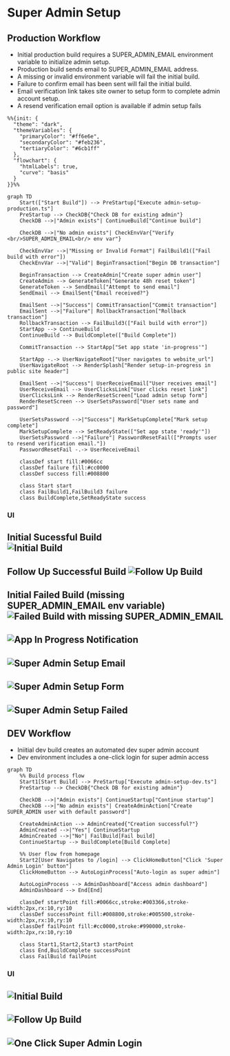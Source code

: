 # Super Admin Setup 
## Production Workflow 
- Initial production build requires a SUPER_ADMIN_EMAIL environment variable to initialize admin setup.  
- Production build sends email to SUPER_ADMIN_EMAIL address.
- A missing or invalid environment variable will fail the initial build.
- Failure to confirm email has been sent will fail the initial build.
- Email verification link takes site owner to setup form to complete admin account setup. 
- A resend verification email option is available if admin setup fails

```mermaid
%%{init: {
  "theme": "dark", 
  "themeVariables": { 
    "primaryColor": "#ff6e6e", 
    "secondaryColor": "#feb236", 
    "tertiaryColor": "#6cb1ff" 
  },
  "flowchart": {
    "htmlLabels": true,
    "curve": "basis"
  }
}}%%

graph TD
    Start(["Start Build"]) --> PreStartup["Execute admin-setup-production.ts"]
    PreStartup --> CheckDB{"Check DB for existing admin"}
    CheckDB -->|"Admin exists"| ContinueBuild["Continue build"]

    CheckDB -->|"No admin exists"| CheckEnvVar{"Verify <br/>SUPER_ADMIN_EMAIL<br/> env var"}
    
    CheckEnvVar -->|"Missing or Invalid Format"| FailBuild1(["Fail build with error"])
    CheckEnvVar -->|"Valid"| BeginTransaction["Begin DB transaction"]
    
    BeginTransaction --> CreateAdmin["Create super admin user"]
    CreateAdmin --> GenerateToken["Generate 48h reset token"]
    GenerateToken --> SendEmail["Attempt to send email"]
    SendEmail --> EmailSent{"Email received?"}
    
    EmailSent -->|"Success"| CommitTransaction["Commit transaction"]
    EmailSent -->|"Failure"| RollbackTransaction["Rollback transaction"]
    RollbackTransaction --> FailBuild3(["Fail build with error"])
    StartApp --> ContinueBuild
    ContinueBuild --> BuildComplete(["Build Complete"])
    
    CommitTransaction --> StartApp["Set app state 'in-progress'"]
    
    StartApp -.-> UserNavigateRoot["User navigates to website_url"]
    UserNavigateRoot --> RenderSplash["Render setup-in-progress in public site header"]
    
    EmailSent -->|"Success"| UserReceiveEmail["User receives email"]
    UserReceiveEmail --> UserClicksLink["User clicks reset link"]
    UserClicksLink --> RenderResetScreen["Load admin setup form"]
    RenderResetScreen --> UserSetsPassword["User sets name and password"]
    
    UserSetsPassword -->|"Success"| MarkSetupComplete["Mark setup complete"]
    MarkSetupComplete --> SetReadyState(["Set app state 'ready'"])
    UserSetsPassword -->|"Failure"| PasswordResetFail(["Prompts user to resend verification email."])
    PasswordResetFail -.-> UserReceiveEmail
    
    classDef start fill:#0066cc
    classDef failure fill:#cc0000
    classDef success fill:#008800
    
    class Start start
    class FailBuild1,FailBuild3 failure
    class BuildComplete,SetReadyState success
```


    
### UI    

Initial Sucessful Build    
![Initial Build](./images/super_admin_setup_prod_01.png)
---
Follow Up Successful Build
![Follow Up Build](./images/super_admin_setup_prod_02.png)
---
Initial Failed Build (missing SUPER_ADMIN_EMAIL env variable)
![Failed Build with missing SUPER_ADMIN_EMAIL](./images/super_admin_setup_prod_03.png)
---
![App In Progress Notification](./images/super_admin_setup_prod_05.png)
---
![Super Admin Setup Email](./images/super_admin_setup_prod_06.png)
---
![Super Admin Setup Form](./images/super_admin_setup_prod_07.png)
---
![Super Admin Setup Failed](./images/super_admin_setup_prod_08.png)
---

## DEV Workflow 
- Iniitial dev build creates an automated dev super admin account 
- Dev environment includes a one-click login for super admin access 

```mermaid
graph TD
    %% Build process flow
    Start1[Start Build] --> PreStartup["Execute admin-setup-dev.ts"]
    PreStartup --> CheckDB{"Check DB for existing admin"}
    
    CheckDB -->|"Admin exists"| ContinueStartup["Continue startup"]
    CheckDB -->|"No admin exists"| CreateAdminAction["Create SUPER_ADMIN user with default password"]
    
    CreateAdminAction --> AdminCreated{"Creation successful?"}
    AdminCreated -->|"Yes"| ContinueStartup
    AdminCreated -->|"No"| FailBuild[Fail build]
    ContinueStartup --> BuildComplete[Build Complete]
    
    %% User flow from homepage
    Start2[User Navigates to /login] --> ClickHomeButton["Click 'Super Admin Login' button"]
    ClickHomeButton --> AutoLoginProcess["Auto-login as super admin"]
        
    AutoLoginProcess --> AdminDashboard["Access admin dashboard"]
    AdminDashboard --> End[End]
    
    classDef startPoint fill:#0066cc,stroke:#003366,stroke-width:2px,rx:10,ry:10
    classDef successPoint fill:#008800,stroke:#005500,stroke-width:2px,rx:10,ry:10
    classDef failPoint fill:#cc0000,stroke:#990000,stroke-width:2px,rx:10,ry:10
    
    class Start1,Start2,Start3 startPoint
    class End,BuildComplete successPoint
    class FailBuild failPoint
```

### UI

![Initial Build](./images/super_admin_setup_dev_01.png)
---
![Follow Up Build](./images/super_admin_setup_dev_02.png)
---
![One Click Super Admin Login](./images/super_admin_setup_dev_03.png)
---
